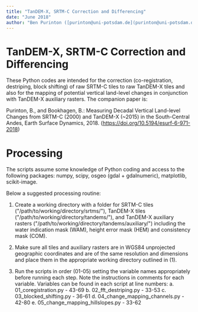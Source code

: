 ```yaml
---
title: "TanDEM-X, SRTM-C Correction and Differencing"
date: "June 2018"
author: "Ben Purinton ([purinton@uni-potsdam.de](purinton@uni-potsdam.de))"
---
```


# TanDEM-X, SRTM-C Correction and Differencing

These Python codes are intended for the correction (co-registration, destriping, block shifting) of raw SRTM-C tiles to raw TanDEM-X tiles and also for the mapping of potential vertical land-level changes in conjunction with TanDEM-X auxiliary rasters. The companion paper is:

Purinton, B., and Bookhagen, B.: Measuring Decadal Vertical Land-level Changes from SRTM-C (2000) and TanDEM-X (~2015) in the South-Central Andes, Earth Surface Dynamics, 2018.
(https://doi.org/10.5194/esurf-6-971-2018)

# Processing
The scripts assume some knowledge of Python coding and access to the following packages: numpy, scipy, osgeo (gdal + gdalnumeric), matplotlib, scikit-image.

Below a suggested processing routine:


1. Create a working directory with a folder for SRTM-C tiles ("/path/to/working/directory/srtms/"), TanDEM-X tiles ("/path/to/working/directory/tandems/"), and TanDEM-X auxiliary rasters ("/path/to/working/directory/tandems/auxiliary/") including the water indication mask (WAM), height error mask (HEM) and consistency mask (COM).

2. Make sure all tiles and auxiliary rasters are in WGS84 unprojected geographic coordinates and are of the same resolution and dimensions and place them in the appropriate working directory outlined in (1).

3. Run the scripts in order (01-05) setting the variable names appropriately before running each step. Note the instructions in comments for each variable. Variables can be found in each script at line numbers:
    a. 01_coregistration.py - 43-69
    b. 02_fft_destriping.py - 33-53
    c. 03_blocked_shifting.py - 36-61
    d. 04_change_mapping_channels.py - 42-80
    e. 05_change_mapping_hillslopes.py - 33-62
